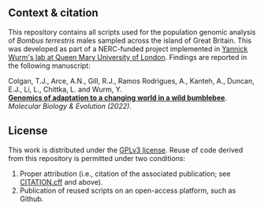 ## Context & citation

This repository contains all scripts used for the population genomic analysis of _Bombus terrestris_ males sampled across the island of Great Britain. This was developed as part of a NERC-funded project implemented in [Yannick Wurm's lab at Queen Mary University of London](http://wurmlab.com). Findings are reported in the following manuscript: 

Colgan, T.J., Arce, A.N., Gill, R.J., Ramos Rodrigues, A., Kanteh, A., Duncan, E.J., Li, L., Chittka, L. and Wurm, Y.  
**[Genomics of adaptation to a changing world in a wild bumblebee](https://academic.oup.com/mbe/advance-article/doi/10.1093/molbev/msab366/6521030)**. *Molecular Biology & Evolution (2022)*.  

## License

This work is distributed under the [GPLv3 license](LICENSE). Reuse of code derived from this repository is permitted under two conditions: 
1) Proper attribution (i.e., citation of the associated publication; see [CITATION.cff](CITATION.cff) and above).
2) Publication of reused scripts on an open-access platform, such as Github.  
